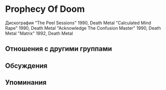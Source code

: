 # Prophecy Of Doom

Дискография
"The Peel Sessions" 1990, Death Metal
"Calculated Mind Rape" 1990, Death Metal
"Acknowledge The Confusion Master" 1990, Death Metal
"Matrix" 1992, Death Metal

## Отношения с другими группами


## Обсуждения


## Упоминания

